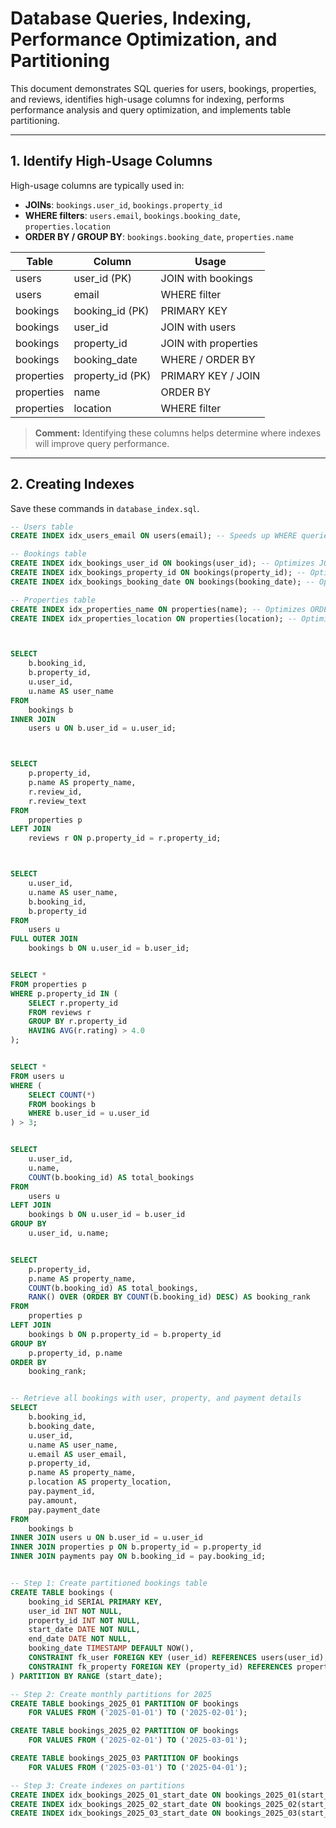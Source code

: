 # Database Queries, Indexing, Performance Optimization, and Partitioning

This document demonstrates SQL queries for users, bookings, properties, and reviews, identifies high-usage columns for indexing, performs performance analysis and query optimization, and implements table partitioning.

---

## 1. Identify High-Usage Columns

High-usage columns are typically used in:

- **JOINs**: `bookings.user_id`, `bookings.property_id`  
- **WHERE filters**: `users.email`, `bookings.booking_date`, `properties.location`  
- **ORDER BY / GROUP BY**: `bookings.booking_date`, `properties.name`  

| Table      | Column                  | Usage                     |
|------------|------------------------|---------------------------|
| users      | user_id (PK)           | JOIN with bookings        |
| users      | email                  | WHERE filter              |
| bookings   | booking_id (PK)        | PRIMARY KEY               |
| bookings   | user_id                | JOIN with users           |
| bookings   | property_id            | JOIN with properties      |
| bookings   | booking_date           | WHERE / ORDER BY          |
| properties | property_id (PK)       | PRIMARY KEY / JOIN        |
| properties | name                   | ORDER BY                  |
| properties | location               | WHERE filter              |

> **Comment:** Identifying these columns helps determine where indexes will improve query performance.

---

## 2. Creating Indexes

Save these commands in `database_index.sql`.

```sql
-- Users table
CREATE INDEX idx_users_email ON users(email); -- Speeds up WHERE queries on email

-- Bookings table
CREATE INDEX idx_bookings_user_id ON bookings(user_id); -- Optimizes JOIN with users
CREATE INDEX idx_bookings_property_id ON bookings(property_id); -- Optimizes JOIN with properties
CREATE INDEX idx_bookings_booking_date ON bookings(booking_date); -- Optimizes filtering and ordering

-- Properties table
CREATE INDEX idx_properties_name ON properties(name); -- Optimizes ORDER BY queries
CREATE INDEX idx_properties_location ON properties(location); -- Optimizes filtering by location



SELECT 
    b.booking_id,
    b.property_id,
    u.user_id,
    u.name AS user_name
FROM 
    bookings b
INNER JOIN 
    users u ON b.user_id = u.user_id;



SELECT 
    p.property_id,
    p.name AS property_name,
    r.review_id,
    r.review_text
FROM 
    properties p
LEFT JOIN 
    reviews r ON p.property_id = r.property_id;



SELECT 
    u.user_id,
    u.name AS user_name,
    b.booking_id,
    b.property_id
FROM 
    users u
FULL OUTER JOIN 
    bookings b ON u.user_id = b.user_id;


SELECT *
FROM properties p
WHERE p.property_id IN (
    SELECT r.property_id
    FROM reviews r
    GROUP BY r.property_id
    HAVING AVG(r.rating) > 4.0
);


SELECT *
FROM users u
WHERE (
    SELECT COUNT(*)
    FROM bookings b
    WHERE b.user_id = u.user_id
) > 3;


SELECT 
    u.user_id,
    u.name,
    COUNT(b.booking_id) AS total_bookings
FROM 
    users u
LEFT JOIN 
    bookings b ON u.user_id = b.user_id
GROUP BY 
    u.user_id, u.name;


SELECT
    p.property_id,
    p.name AS property_name,
    COUNT(b.booking_id) AS total_bookings,
    RANK() OVER (ORDER BY COUNT(b.booking_id) DESC) AS booking_rank
FROM 
    properties p
LEFT JOIN 
    bookings b ON p.property_id = b.property_id
GROUP BY 
    p.property_id, p.name
ORDER BY 
    booking_rank;


-- Retrieve all bookings with user, property, and payment details
SELECT 
    b.booking_id,
    b.booking_date,
    u.user_id,
    u.name AS user_name,
    u.email AS user_email,
    p.property_id,
    p.name AS property_name,
    p.location AS property_location,
    pay.payment_id,
    pay.amount,
    pay.payment_date
FROM 
    bookings b
INNER JOIN users u ON b.user_id = u.user_id
INNER JOIN properties p ON b.property_id = p.property_id
INNER JOIN payments pay ON b.booking_id = pay.booking_id;


-- Step 1: Create partitioned bookings table
CREATE TABLE bookings (
    booking_id SERIAL PRIMARY KEY,
    user_id INT NOT NULL,
    property_id INT NOT NULL,
    start_date DATE NOT NULL,
    end_date DATE NOT NULL,
    booking_date TIMESTAMP DEFAULT NOW(),
    CONSTRAINT fk_user FOREIGN KEY (user_id) REFERENCES users(user_id),
    CONSTRAINT fk_property FOREIGN KEY (property_id) REFERENCES properties(property_id)
) PARTITION BY RANGE (start_date);

-- Step 2: Create monthly partitions for 2025
CREATE TABLE bookings_2025_01 PARTITION OF bookings
    FOR VALUES FROM ('2025-01-01') TO ('2025-02-01');

CREATE TABLE bookings_2025_02 PARTITION OF bookings
    FOR VALUES FROM ('2025-02-01') TO ('2025-03-01');

CREATE TABLE bookings_2025_03 PARTITION OF bookings
    FOR VALUES FROM ('2025-03-01') TO ('2025-04-01');

-- Step 3: Create indexes on partitions
CREATE INDEX idx_bookings_2025_01_start_date ON bookings_2025_01(start_date);
CREATE INDEX idx_bookings_2025_02_start_date ON bookings_2025_02(start_date);
CREATE INDEX idx_bookings_2025_03_start_date ON bookings_2025_03(start_date);

